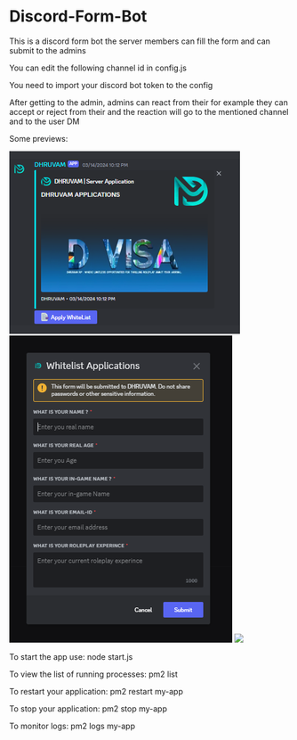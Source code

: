 # Discord-Form-Bot

This is a discord form bot the server members can fill the form and can submit to the admins

You can edit the following channel id in config.js

You need to import your discord bot token to the config

After getting to the admin, admins can react from their for example they can accept or reject from their and the reaction will go to the mentioned channel and to the user DM

Some previews:

<img src = "images/Screenshot_20230406-113644_Discord.png">

<img src = "images/Screenshot_20230406-113719_Discord.png">

<img src = "images/image.png.png">



To start the app use:
    node start.js

To view the list of running processes:
    pm2 list

To restart your application:
    pm2 restart my-app

To stop your application:
    pm2 stop my-app

To monitor logs:
    pm2 logs my-app

